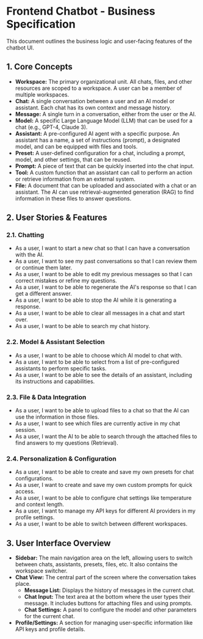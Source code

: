# Frontend Chatbot - Business Specification

This document outlines the business logic and user-facing features of the chatbot UI.

## 1. Core Concepts

- **Workspace:** The primary organizational unit. All chats, files, and other resources are scoped to a workspace. A user can be a member of multiple workspaces.
- **Chat:** A single conversation between a user and an AI model or assistant. Each chat has its own context and message history.
- **Message:** A single turn in a conversation, either from the user or the AI.
- **Model:** A specific Large Language Model (LLM) that can be used for a chat (e.g., GPT-4, Claude 3).
- **Assistant:** A pre-configured AI agent with a specific purpose. An assistant has a name, a set of instructions (prompt), a designated model, and can be equipped with files and tools.
- **Preset:** A user-defined configuration for a chat, including a prompt, model, and other settings, that can be reused.
- **Prompt:** A piece of text that can be quickly inserted into the chat input.
- **Tool:** A custom function that an assistant can call to perform an action or retrieve information from an external system.
- **File:** A document that can be uploaded and associated with a chat or an assistant. The AI can use retrieval-augmented generation (RAG) to find information in these files to answer questions.

## 2. User Stories & Features

### 2.1. Chatting

- As a user, I want to start a new chat so that I can have a conversation with the AI.
- As a user, I want to see my past conversations so that I can review them or continue them later.
- As a user, I want to be able to edit my previous messages so that I can correct mistakes or refine my questions.
- As a user, I want to be able to regenerate the AI's response so that I can get a different answer.
- As a user, I want to be able to stop the AI while it is generating a response.
- As a user, I want to be able to clear all messages in a chat and start over.
- As a user, I want to be able to search my chat history.

### 2.2. Model & Assistant Selection

- As a user, I want to be able to choose which AI model to chat with.
- As a user, I want to be able to select from a list of pre-configured assistants to perform specific tasks.
- As a user, I want to be able to see the details of an assistant, including its instructions and capabilities.

### 2.3. File & Data Integration

- As a user, I want to be able to upload files to a chat so that the AI can use the information in those files.
- As a user, I want to see which files are currently active in my chat session.
- As a user, I want the AI to be able to search through the attached files to find answers to my questions (Retrieval).

### 2.4. Personalization & Configuration

- As a user, I want to be able to create and save my own presets for chat configurations.
- As a user, I want to create and save my own custom prompts for quick access.
- As a user, I want to be able to configure chat settings like temperature and context length.
- As a user, I want to manage my API keys for different AI providers in my profile settings.
- As a user, I want to be able to switch between different workspaces.

## 3. User Interface Overview

- **Sidebar:** The main navigation area on the left, allowing users to switch between chats, assistants, presets, files, etc. It also contains the workspace switcher.
- **Chat View:** The central part of the screen where the conversation takes place.
  - **Message List:** Displays the history of messages in the current chat.
  - **Chat Input:** The text area at the bottom where the user types their message. It includes buttons for attaching files and using prompts.
  - **Chat Settings:** A panel to configure the model and other parameters for the current chat.
- **Profile/Settings:** A section for managing user-specific information like API keys and profile details. 